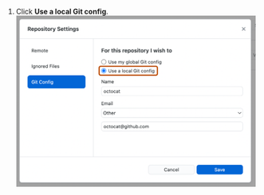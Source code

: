 1. Click **Use a local Git config**.
![Primary remote repository field](/assets/images/help/desktop/use-local-git-config.png)
